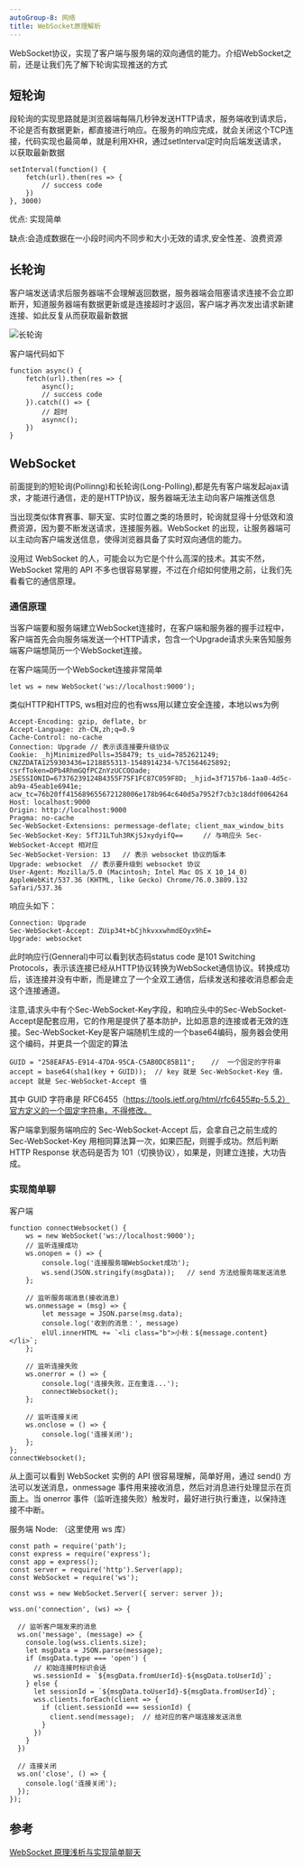 ```yaml
---
autoGroup-8: 网络
title: WebSocket原理解析
---
```


WebSocket协议，实现了客户端与服务端的双向通信的能力。介绍WebSocket之前，还是让我们先了解下轮询实现推送的方式

## 短轮询
段轮询的实现思路就是浏览器端每隔几秒钟发送HTTP请求，服务端收到请求后，不论是否有数据更新，都直接进行响应。在服务的响应完成，就会关闭这个TCP连接，代码实现也最简单，就是利用XHR，通过setInterval定时向后端发送请求，以获取最新数据
```
setInterval(function() {
    fetch(url).then(res => {
        // success code
    })
}, 3000)
```

优点: 实现简单

缺点:会造成数据在一小段时间内不同步和大小无效的请求,安全性差、浪费资源

## 长轮询
客户端发送请求后服务器端不会理解返回数据，服务器端会阻塞请求连接不会立即断开，知道服务器端有数据更新或是连接超时才返回，客户端才再次发出请求新建连接、如此反复从而获取最新数据

![长轮询](./images/aHR0cHM6Ly9tbWJpei5xcGljLmNuL21tYml6X2pwZy92ekVpYjlJUmhaRDcyNFpjWUgzaWFtSmpUcjhpY2ZSRXo1ZDRSQlhqT1ZZcXlCblc0T2VVMWhIcjRxekxlY0NJN3pLb2NsYXFKNXBFYjZhRXl1NEV4aWJLVXcvNjQw.jpeg)

客户端代码如下
```
function async() {
    fetch(url).then(res => {
        async();
        // success code
    }).catch(() => {
        // 超时
        asynnc();
    })
}
```

## WebSocket
前面提到的短轮询(Pollinng)和长轮询(Long-Polling),都是先有客户端发起ajax请求，才能进行通信，走的是HTTP协议，服务器端无法主动向客户端推送信息

当出现类似体育赛事、聊天室、实时位置之类的场景时，轮询就显得十分低效和浪费资源，因为要不断发送请求，连接服务器。WebSocket 的出现，让服务器端可以主动向客户端发送信息，使得浏览器具备了实时双向通信的能力。

没用过 WebSocket 的人，可能会以为它是个什么高深的技术。其实不然，WebSocket 常用的 API 不多也很容易掌握，不过在介绍如何使用之前，让我们先看看它的通信原理。

### 通信原理

当客户端要和服务端建立WebSocket连接时，在客户端和服务器的握手过程中，客户端首先会向服务端发送一个HTTP请求，包含一个Upgrade请求头来告知服务端客户端想简历一个WebSocket连接。

在客户端简历一个WebSocket连接非常简单

```
let ws = new WebSocket('ws://localhost:9000');
```

类似HTTP和HTTPS, ws相对应的也有wss用以建立安全连接，本地以ws为例

```
Accept-Encoding: gzip, deflate, br
Accept-Language: zh-CN,zh;q=0.9
Cache-Control: no-cache
Connection: Upgrade	// 表示该连接要升级协议
Cookie: _hjMinimizedPolls=358479; ts_uid=7852621249; CNZZDATA1259303436=1218855313-1548914234-%7C1564625892; csrfToken=DPb4RhmGQfPCZnYzUCCOOade; JSESSIONID=67376239124B4355F75F1FC87C059F8D; _hjid=3f7157b6-1aa0-4d5c-ab9a-45eab1e6941e; acw_tc=76b20ff415689655672128006e178b964c640d5a7952f7cb3c18ddf0064264
Host: localhost:9000
Origin: http://localhost:9000
Pragma: no-cache
Sec-WebSocket-Extensions: permessage-deflate; client_max_window_bits
Sec-WebSocket-Key: 5fTJ1LTuh3RKjSJxydyifQ==		// 与响应头 Sec-WebSocket-Accept 相对应
Sec-WebSocket-Version: 13	// 表示 websocket 协议的版本
Upgrade: websocket	// 表示要升级到 websocket 协议
User-Agent: Mozilla/5.0 (Macintosh; Intel Mac OS X 10_14_0) AppleWebKit/537.36 (KHTML, like Gecko) Chrome/76.0.3809.132 Safari/537.36
```
响应头如下：

```
Connection: Upgrade
Sec-WebSocket-Accept: ZUip34t+bCjhkvxxwhmdEOyx9hE=
Upgrade: websocket
```
此时响应行(Genneral)中可以看到状态码status code 是101 Switching Protocols，表示该连接已经从HTTP协议转换为WebSocket通信协议。转换成功后，该连接并没有中断，而是建立了一个全双工通信，后续发送和接收消息都会走这个连接通道。

注意,请求头中有个Sec-WebSocket-Key字段，和响应头中的Sec-WebSocket-Accept是配套应用，它的作用是提供了基本防护，比如恶意的连接或者无效的连接。Sec-WebSocket-Key是客户端随机生成的一个base64编码，服务器会使用这个编码，并更具一个固定的算法
```
GUID = "258EAFA5-E914-47DA-95CA-C5AB0DC85B11";    //  一个固定的字符串
accept = base64(sha1(key + GUID));	// key 就是 Sec-WebSocket-Key 值，accept 就是 Sec-WebSocket-Accept 值

```
其中 GUID 字符串是 RFC6455（https://tools.ietf.org/html/rfc6455#p-5.5.2）官方定义的一个固定字符串，不得修改。

客户端拿到服务端响应的 Sec-WebSocket-Accept 后，会拿自己之前生成的 Sec-WebSocket-Key 用相同算法算一次，如果匹配，则握手成功。然后判断 HTTP Response 状态码是否为 101（切换协议），如果是，则建立连接，大功告成。

### 实现简单聊

客户端
```
function connectWebsocket() {
    ws = new WebSocket('ws://localhost:9000');
    // 监听连接成功
    ws.onopen = () => {
        console.log('连接服务端WebSocket成功');
        ws.send(JSON.stringify(msgData));	// send 方法给服务端发送消息
    };
 
    // 监听服务端消息(接收消息)
    ws.onmessage = (msg) => {
        let message = JSON.parse(msg.data);
        console.log('收到的消息：', message)
        elUl.innerHTML += `<li class="b">小秋：${message.content}</li>`;
    };
 
    // 监听连接失败
    ws.onerror = () => {
        console.log('连接失败，正在重连...');
        connectWebsocket();
    };
 
    // 监听连接关闭
    ws.onclose = () => {
    	console.log('连接关闭');
    };
};
connectWebsocket();
```
从上面可以看到 WebSocket 实例的 API 很容易理解，简单好用，通过 send() 方法可以发送消息，onmessage 事件用来接收消息，然后对消息进行处理显示在页面上。当 onerror 事件（监听连接失败）触发时，最好进行执行重连，以保持连接不中断。

服务端 Node: （这里使用 ws 库）
```
const path = require('path');
const express = require('express');
const app = express();
const server = require('http').Server(app);
const WebSocket = require('ws');
 
const wss = new WebSocket.Server({ server: server });
 
wss.on('connection', (ws) => {
 
  // 监听客户端发来的消息
  ws.on('message', (message) => {
    console.log(wss.clients.size);
    let msgData = JSON.parse(message);
    if (msgData.type === 'open') {
      // 初始连接时标识会话
      ws.sessionId = `${msgData.fromUserId}-${msgData.toUserId}`;
    } else {
      let sessionId = `${msgData.toUserId}-${msgData.fromUserId}`;
      wss.clients.forEach(client => {
        if (client.sessionId === sessionId) {
          client.send(message);	 // 给对应的客户端连接发送消息
        }
      })
    }
  })
 
  // 连接关闭
  ws.on('close', () => {
    console.log('连接关闭');
  });
});
```

## 参考
[WebSocket 原理浅析与实现简单聊天](https://blog.csdn.net/weixin_39843414/article/details/105672024)
